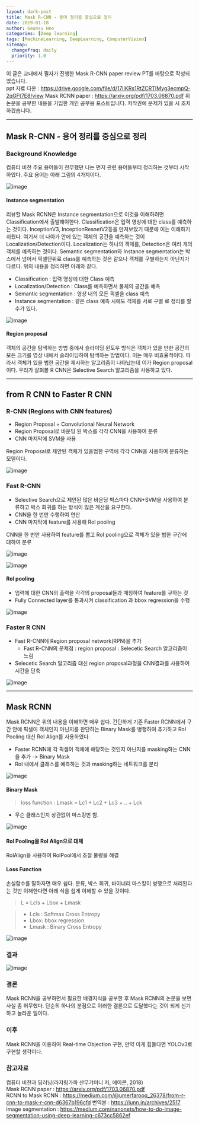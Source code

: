 ```yaml
---
layout: dark-post
title: Mask R-CNN - 용어 정리를 중심으로 정리
date: 2019-01-18
author: Geunsu Heo
categories: [Deep learning]
tags: [MachineLearning, DeepLearning, ComputerVision]
sitemap:
  changefraq: daily
  priority: 1.0
---
```


이 글은 교내에서 필자가 진행한 Mask R-CNN paper review PT를 바탕으로 작성되었습니다.  
ppt 자료 다운 : https://drive.google.com/file/d/17lIKRs1RtZCRTIMyg3ecmpQ-2qGFt7E8/view
Mask RCNN paper : https://arxiv.org/pdf/1703.06870.pdf
위 논문을 공부한 내용을 기입한 개인 공부용 포스트입니다. 저작권에 문제가 있을 시 조치하겠습니다.

---
## Mask R-CNN - 용어 정리를 중심으로 정리
### Background Knowledge
컴퓨터 비전 주요 용어들이 전무했던 나는 먼저 관련 용어들부터 정리하는 것부터 시작하였다. 주요 용어는 아래 그림의 4가지이다.

![image](https://user-images.githubusercontent.com/11483057/51087332-482d3900-1795-11e9-973c-5bcd64521ddc.png)

#### Instance segmentation
리뷰할 Mask RCNN은 Instance segmentation으로 이것을 이해하려면 Classification에서 출발해야한다.
Classification은 입력 영상에 대한 class를 예측하는 것이다. InceptionV3, InceptionResnetV2등을 만져보았기 때문에 이는 이해하기 쉬웠다.
여기서 더 나아가 안에 있는 객체의 공간을 예측하는 것이 Localization/Detection이다. Localization는 하나의 객체를, Detection은 여러 개의 객체를 예측하는 것이다.
Semantic segmentation와 Instance segmentation는 박스에서 넘어서 픽셀단위로 class를 예측하는 것은 같으나 객체를 구별하는지 아닌지가 다르다.
위의 내용을 정리하면 아래와 같다.
- Classification : 입력 영상에 대한 Class 예측
- Localization/Detection : Class를 예측하면서 물체의 공간을 예측
- Semantic segmentation : 영상 내의 모든 픽셀을 class 예측
- Instance segmentation : 같은 class 예측 시에도 객체를 서로 구별
로 정리를 할 수가 있다.

![image](https://user-images.githubusercontent.com/11483057/51087358-8a567a80-1795-11e9-87ec-1e5a386db75a.png)

#### Region proposal
객체의 공간을 탐색하는 방법 중에서 슬라이딩 윈도우 방식은 객체가 있을 만한 공간의 모든 크기를 영상 내에서 슬라이딩하여 탐색하는 방법이다. 이는 매우 비효율적이다. 따라서 객체가 있을 법한 공간을 제시하는 알고리즘이 나타났는데 이가 Region proposal이다. 우리가 살펴볼 R CNN은 Selective Search 알고리즘을 사용하고 있다.

---
## from R CNN to Faster R CNN
### R-CNN (Regions with CNN features)
- Region Proposal + Convolutional Neural Network
- Region Proposal로 바운딩 된 박스를 각각 CNN을 사용하여 분류
- CNN 마지막에 SVM을 사용  

Region Proposal로 제안된 객체가 있을법한 구역에 각각 CNN을 사용하여 분류하는 모델이다. 

![image](https://user-images.githubusercontent.com/11483057/51333636-84c4a180-1ac1-11e9-8b79-c799324b8a9c.png)

### Fast R-CNN
- Selective Search으로 제안된 많은 바운딩 박스마다 CNN+SVM을 사용하여 분류하고 박스 회귀를 하는 방식이 많은 계산을 요구한다.
- CNN을 한 번만 수행하여 연산
- CNN 마지막에 feature를 사용해 Rol pooling  

CNN을 한 번만 사용하여 feature를 뽑고 RoI pooling으로 객체가 있을 법한 구간에 대하여 분류

![image](https://user-images.githubusercontent.com/11483057/51333770-cc4b2d80-1ac1-11e9-84d0-f1f9e79836e3.png)

![image](https://user-images.githubusercontent.com/11483057/51334026-4c719300-1ac2-11e9-972d-b3f0dd51fda4.png)


#### RoI pooling
- 입력에 대한 CNN의 출력을 각각의 proposal들과 매칭하여 feature를 구하는 것
- Fully Connected layer를 통과시켜 classification 과 bbox regression을 수행 

![image](https://user-images.githubusercontent.com/11483057/51333999-3e237700-1ac2-11e9-9f2b-6707652590f2.png)


### Faster R CNN
- Fast R-CNN에 Region proposal network(RPN)을 추가
  - Fast R-CNN의 문제점 : region proposal : Selecetic Search 알고리즘이 느림
- Selecetic Search 알고리즘 대신 region proposal과정을 CNN결과를 사용하여 시간을 단축


![image](https://user-images.githubusercontent.com/11483057/51334096-762aba00-1ac2-11e9-9b93-533adab5b723.png)

---
## Mask RCNN
Mask RCNN은 위의 내용을 이해하면 매우 쉽다. 간단하게 기존 Faster RCNN에서 구간 안에 픽셀이 객체인지 아닌지를 판단하는 Binary Mask를 병행하여 추가하고 RoI Pooling 대신 RoI Align를 사용하였다.

- Faster RCNN에 각 픽셀이 객체에 해당하는 것인지 아닌지를 masking하는 CNN을 추가 -> Binary Mask
- RoI 내에서 클래스를 예측하는 것과 masking하는 네트워크를 분리

![image](https://user-images.githubusercontent.com/11483057/51334484-3d3f1500-1ac3-11e9-8a3f-ffed75eafd86.png)

#### Binary Mask
> loss function : Lmask = Lc1 + Lc2 + Lc3 + .. + Lck
- 무슨 클래스인지 상관없이 마스킹만 함.

![image](https://user-images.githubusercontent.com/11483057/51334572-6eb7e080-1ac3-11e9-97c7-7822c299d131.png)

#### RoI Pooling을 RoI Align으로 대체
RolAlign을 사용하여 RoIPool에서 조절 불량을 해결

#### Loss Function
손실함수를 말하자면 매우 쉽다. 분류, 박스 회귀, 바이너리 마스킹이 병행으로 처리된다는 것만 이해한다면 아래 식을 쉽게 이해할 수 있을 것이다.
> L = Lcls + Lbox + Lmask

> - Lcls : Softmax Cross Entropy
> - Lbox: bbox regression
> - Lmask : Binary Cross Entropy

![image](https://user-images.githubusercontent.com/11483057/51334791-e4bc4780-1ac3-11e9-8519-c15d2ea7dce8.png)

### 결과
![image](https://user-images.githubusercontent.com/11483057/51334810-f140a000-1ac3-11e9-8953-384f30ee6048.png)

### 결론
Mask RCNN을 공부하면서 필요한 배경지식을 공부한 후 Mask RCNN의 논문을 보면 사실 좀 허무했다. 단순히 하나의 분점으로 이러한 결론으로 도달했다는 것이 되게 신기하고 놀라운 일이다.

### 이후
Mask RCNN을 이용하여 Real-time Objection 구현, 만약 이게 힘들다면 YOLOv3로 구현할 생각이다.

### 참고자료
컴퓨터 비전과 딥러닝(라쟈링가파 산무갸미니 저, 에이콘, 2018)  
Mask RCNN paper : https://arxiv.org/pdf/1703.06870.pdf  
RCNN to Mask RCNN : https://medium.com/@umerfarooq_26378/from-r-cnn-to-mask-r-cnn-d6367b196cfd
번역본 : https://junn.in/archives/2517  
image segmentation : https://medium.com/nanonets/how-to-do-image-segmentation-using-deep-learning-c673cc5862ef  

